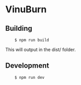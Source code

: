 # VinuBurn

## Building
        $ npm run build
This will output in the dist/ folder.
## Development

        $ npm run dev
